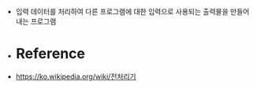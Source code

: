- 입력 데이터를 처리하여 다른 프로그램에 대한 입력으로 사용되는 출력물을 만들어내는 프로그램
- # Reference
- https://ko.wikipedia.org/wiki/전처리기